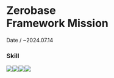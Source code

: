 <h1>Zerobase<br>
Framework Mission</h1>
Date / ~2024.07.14
<h3>Skill</h3>
<img src="https://img.shields.io/badge/HTML5-E34F26?style=for-the-badge&logo=HTML5&logoColor=white"></img><img src="https://img.shields.io/badge/TypeScript-3178C6?style=for-the-badge&logo=TypeScript&logoColor=white"></img><img src="https://img.shields.io/badge/Vue.js-4FC08D?style=for-the-badge&logo=Vue.js&logoColor=white"></img><img src="https://img.shields.io/badge/Vercel-000000?style=for-the-badge&logo=Vercel&logoColor=white"></img>
